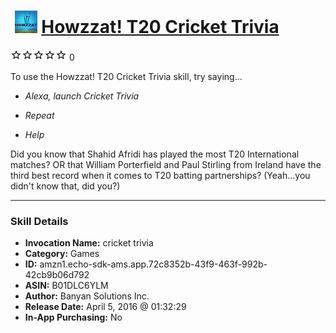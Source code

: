 # &nbsp;<img src="skill_icon" alt="Howzzat! T20 Cricket Trivia icon" width="36"> [Howzzat! T20 Cricket Trivia](http://alexa.amazon.com/#skills/amzn1.echo-sdk-ams.app.72c8352b-43f9-463f-992b-42cb9b06d792)
![0 stars](../../images/ic_star_border_black_18dp_1x.png)![0 stars](../../images/ic_star_border_black_18dp_1x.png)![0 stars](../../images/ic_star_border_black_18dp_1x.png)![0 stars](../../images/ic_star_border_black_18dp_1x.png)![0 stars](../../images/ic_star_border_black_18dp_1x.png) 0

To use the Howzzat! T20 Cricket Trivia skill, try saying...

* *Alexa, launch Cricket Trivia*

* *Repeat*

* *Help*

Did you know that Shahid Afridi has played the most T20 International matches? OR that William Porterfield and Paul Stirling from Ireland have the third best record when it comes to T20 batting partnerships? (Yeah...you didn't know that, did you?)

***

### Skill Details

* **Invocation Name:** cricket trivia
* **Category:** Games
* **ID:** amzn1.echo-sdk-ams.app.72c8352b-43f9-463f-992b-42cb9b06d792
* **ASIN:** B01DLC6YLM
* **Author:** Banyan Solutions Inc.
* **Release Date:** April 5, 2016 @ 01:32:29
* **In-App Purchasing:** No

